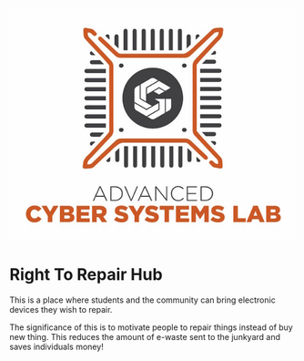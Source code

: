 ![ACSL Logo](../ACSL_Logo-Full_Color600x488.jpg)


# Right To Repair Hub


This is a place where students and the community can bring electronic devices they wish to repair.
      
The significance of this is to motivate people to repair things instead of buy new thing. This reduces the amount of e-waste sent to the junkyard and saves individuals money! 